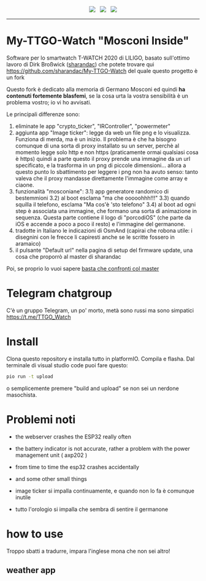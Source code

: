 <p align="center">
<img src="https://img.shields.io/github/last-commit/FantasyFactory/My-TTGO-Watch-MyBasic/tree/Mosconi.svg?style=for-the-badge" />
&nbsp;
<img src="https://img.shields.io/github/license/FantasyFactory/My-TTGO-Watch-MyBasic/tree/Mosconi.svg?style=for-the-badge" />
&nbsp;
<a href="https://www.buymeacoffee.com/Corrado" target="_blank"><img src="https://img.shields.io/badge/Buy%20me%20a%20coffee-%E2%82%AC5-orange?style=for-the-badge&logo=buy-me-a-coffee" /></a>
</p>
<hr/>

# My-TTGO-Watch "Mosconi Inside"

Software per lo smartwatch T-WATCH 2020 di LILIGO, basato sull'ottimo lavoro di Dirk Broßwick (<a href="https://github.com/sharandac">sharandac</a>) che potete trovare qui <a href="https://github.com/sharandac/My-TTGO-Watch">https://github.com/sharandac/My-TTGO-Watch</a> del quale questo progetto è un fork

Questo fork è dedicato alla memoria di Germano Mosconi ed quindi <b>ha contenuti fortemente blasfemi</b>, se la cosa urta la vostra sensibilità è un problema vostro; io vi ho avvisati.

Le principali differenze sono:
1) eliminate le app "crypto_ticker", "IRController", "powermeter"
2) aggiunta app "Image ticker": legge da web un file png e lo visualizza. Funziona di merda, ma è un inizio. Il problema è che ha bisogno comunque di una sorta di proxy installato su un server, perchè al momento legge solo http e non https (praticamente ormai qualsiasi cosa è https) quindi a parte questo il proxy prende una immagine da un url specificato, e la trasforma in un png di piccole dimensioni... allora a questo punto lo sbattimento per leggere i png non ha avuto senso: tanto valeva che il proxy mandasse direttamente l'immagine come array e ciaone.
3) funzionalità "mosconiane":
3.1) app generatore randomico di bestemmioni
3.2) al boot esclama "ma che ooooohhh!!!"
3.3) quando squilla il telefono, esclama "Ma cos'è 'sto telefono"
3.4) al boot ad ogni step è associata una immagine, che formano una sorta di animazione in sequenza. Questa parte contiene il logo di "porcodiOS" (che parte da iOS e accende a poco a poco il resto) e l'immagine del germanone.
4) tradotte in Italiano le indicazioni di OsmAnd (capirai che robona utile: i disegnini con le frecce li capiresti anche se le scritte fossero in aramaico)
5) il pulsante "Default url" nella pagina di setup del firmware update, una cosa che proporrò al master di sharandac

Poi, se proprio lo vuoi sapere <a href="https://github.com/sharandac/My-TTGO-Watch/compare/master...FantasyFactory:Mosconi">basta che confronti col master</a>

# Telegram chatgroup

C'è un gruppo Telegram, un po' morto, metà sono russi ma sono simpatici
https://t.me/TTGO_Watch

# Install

Clona questo repository e installa tutto in platformIO. Compila e flasha. Dal terminale di visual studio code puoi fare questo:

```bash
pio run -t upload
```

o semplicemente premere "build and upload" se non sei un nerdone masochista.

# Problemi noti

* the webserver crashes the ESP32 really often
* the battery indicator is not accurate, rather a problem with the power management unit ( axp202 )
* from time to time the esp32 crashes accidentally
* and some other small things

* image ticker si impalla continuamente, e quando non lo fa è comunque inutile
* tutto l'orologio si impalla che sembra di sentire il germanone


# how to use
Troppo sbatti a tradurre, impara l'inglese mona che non sei altro!

## weather app  